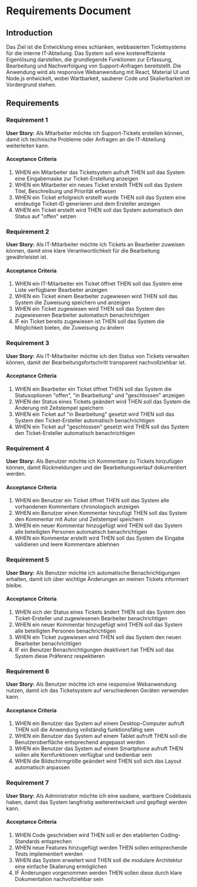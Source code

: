 # Requirements Document

## Introduction

Das Ziel ist die Entwicklung eines schlanken, webbasierten Ticketsystems für die interne IT-Abteilung. Das System soll eine kosteneffiziente Eigenlösung darstellen, die grundlegende Funktionen zur Erfassung, Bearbeitung und Nachverfolgung von Support-Anfragen bereitstellt. Die Anwendung wird als responsive Webanwendung mit React, Material UI und Node.js entwickelt, wobei Wartbarkeit, sauberer Code und Skalierbarkeit im Vordergrund stehen.

## Requirements

### Requirement 1

**User Story:** Als Mitarbeiter möchte ich Support-Tickets erstellen können, damit ich technische Probleme oder Anfragen an die IT-Abteilung weiterleiten kann.

#### Acceptance Criteria

1. WHEN ein Mitarbeiter das Ticketsystem aufruft THEN soll das System eine Eingabemaske zur Ticket-Erstellung anzeigen
2. WHEN ein Mitarbeiter ein neues Ticket erstellt THEN soll das System Titel, Beschreibung und Priorität erfassen
3. WHEN ein Ticket erfolgreich erstellt wurde THEN soll das System eine eindeutige Ticket-ID generieren und dem Ersteller anzeigen
4. WHEN ein Ticket erstellt wird THEN soll das System automatisch den Status auf "offen" setzen

### Requirement 2

**User Story:** Als IT-Mitarbeiter möchte ich Tickets an Bearbeiter zuweisen können, damit eine klare Verantwortlichkeit für die Bearbeitung gewährleistet ist.

#### Acceptance Criteria

1. WHEN ein IT-Mitarbeiter ein Ticket öffnet THEN soll das System eine Liste verfügbarer Bearbeiter anzeigen
2. WHEN ein Ticket einem Bearbeiter zugewiesen wird THEN soll das System die Zuweisung speichern und anzeigen
3. WHEN ein Ticket zugewiesen wird THEN soll das System den zugewiesenen Bearbeiter automatisch benachrichtigen
4. IF ein Ticket bereits zugewiesen ist THEN soll das System die Möglichkeit bieten, die Zuweisung zu ändern

### Requirement 3

**User Story:** Als IT-Mitarbeiter möchte ich den Status von Tickets verwalten können, damit der Bearbeitungsfortschritt transparent nachvollziehbar ist.

#### Acceptance Criteria

1. WHEN ein Bearbeiter ein Ticket öffnet THEN soll das System die Statusoptionen "offen", "in Bearbeitung" und "geschlossen" anzeigen
2. WHEN der Status eines Tickets geändert wird THEN soll das System die Änderung mit Zeitstempel speichern
3. WHEN ein Ticket auf "in Bearbeitung" gesetzt wird THEN soll das System den Ticket-Ersteller automatisch benachrichtigen
4. WHEN ein Ticket auf "geschlossen" gesetzt wird THEN soll das System den Ticket-Ersteller automatisch benachrichtigen

### Requirement 4

**User Story:** Als Benutzer möchte ich Kommentare zu Tickets hinzufügen können, damit Rückmeldungen und der Bearbeitungsverlauf dokumentiert werden.

#### Acceptance Criteria

1. WHEN ein Benutzer ein Ticket öffnet THEN soll das System alle vorhandenen Kommentare chronologisch anzeigen
2. WHEN ein Benutzer einen Kommentar hinzufügt THEN soll das System den Kommentar mit Autor und Zeitstempel speichern
3. WHEN ein neuer Kommentar hinzugefügt wird THEN soll das System alle beteiligten Personen automatisch benachrichtigen
4. WHEN ein Kommentar erstellt wird THEN soll das System die Eingabe validieren und leere Kommentare ablehnen

### Requirement 5

**User Story:** Als Benutzer möchte ich automatische Benachrichtigungen erhalten, damit ich über wichtige Änderungen an meinen Tickets informiert bleibe.

#### Acceptance Criteria

1. WHEN sich der Status eines Tickets ändert THEN soll das System den Ticket-Ersteller und zugewiesenen Bearbeiter benachrichtigen
2. WHEN ein neuer Kommentar hinzugefügt wird THEN soll das System alle beteiligten Personen benachrichtigen
3. WHEN ein Ticket zugewiesen wird THEN soll das System den neuen Bearbeiter benachrichtigen
4. IF ein Benutzer Benachrichtigungen deaktiviert hat THEN soll das System diese Präferenz respektieren

### Requirement 6

**User Story:** Als Benutzer möchte ich eine responsive Webanwendung nutzen, damit ich das Ticketsystem auf verschiedenen Geräten verwenden kann.

#### Acceptance Criteria

1. WHEN ein Benutzer das System auf einem Desktop-Computer aufruft THEN soll die Anwendung vollständig funktionsfähig sein
2. WHEN ein Benutzer das System auf einem Tablet aufruft THEN soll die Benutzeroberfläche entsprechend angepasst werden
3. WHEN ein Benutzer das System auf einem Smartphone aufruft THEN sollen alle Kernfunktionen verfügbar und bedienbar sein
4. WHEN die Bildschirmgröße geändert wird THEN soll sich das Layout automatisch anpassen

### Requirement 7

**User Story:** Als Administrator möchte ich eine saubere, wartbare Codebasis haben, damit das System langfristig weiterentwickelt und gepflegt werden kann.

#### Acceptance Criteria

1. WHEN Code geschrieben wird THEN soll er den etablierten Coding-Standards entsprechen
2. WHEN neue Features hinzugefügt werden THEN sollen entsprechende Tests implementiert werden
3. WHEN das System erweitert wird THEN soll die modulare Architektur eine einfache Skalierung ermöglichen
4. IF Änderungen vorgenommen werden THEN sollen diese durch klare Dokumentation nachvollziehbar sein